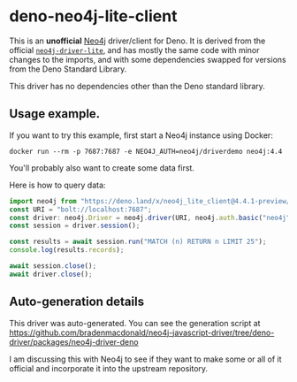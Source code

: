 # deno-neo4j-lite-client

This is an **unofficial** [Neo4j](https://neo4j.com/) driver/client for Deno.
It is derived from the official [`neo4j-driver-lite`](https://github.com/neo4j/neo4j-javascript-driver/tree/4.4/packages/neo4j-driver-lite),
and has mostly the same code with minor changes to the imports, and with some
dependencies swapped for versions from the Deno Standard Library.

This driver has no dependencies other than the Deno standard library.

## Usage example.

If you want to try this example, first start a Neo4j instance using Docker:

```
docker run --rm -p 7687:7687 -e NEO4J_AUTH=neo4j/driverdemo neo4j:4.4
```

You'll probably also want to create some data first.

Here is how to query data:

```typescript
import neo4j from "https://deno.land/x/neo4j_lite_client@4.4.1-preview/mod.ts";
const URI = "bolt://localhost:7687";
const driver: neo4j.Driver = neo4j.driver(URI, neo4j.auth.basic("neo4j", "driverdemo"));
const session = driver.session();

const results = await session.run("MATCH (n) RETURN n LIMIT 25");
console.log(results.records);

await session.close();
await driver.close();
```

## Auto-generation details

This driver was auto-generated. You can see the generation script at
https://github.com/bradenmacdonald/neo4j-javascript-driver/tree/deno-driver/packages/neo4j-driver-deno

I am discussing this with Neo4j to see if they want to make some or all of it
official and incorporate it into the upstream repository.
